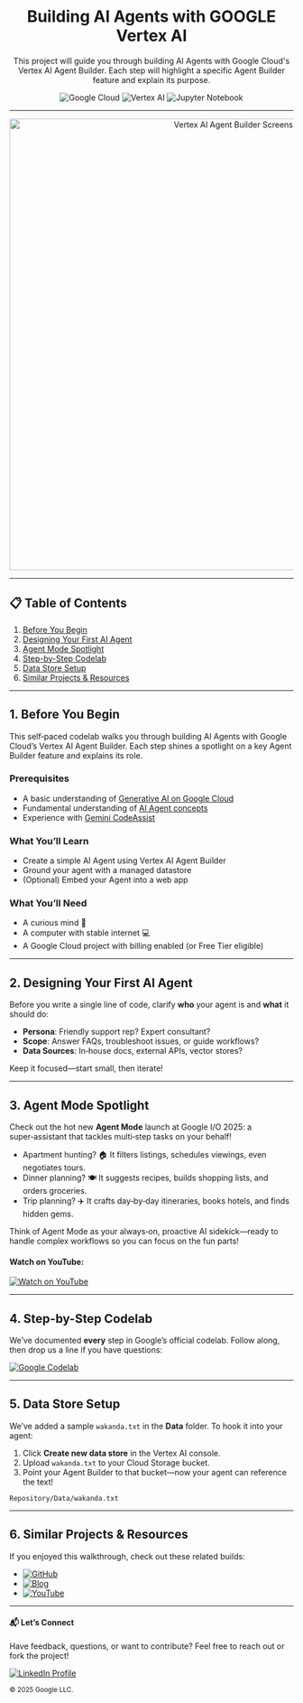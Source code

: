 <h1 align="center"> Building AI Agents with GOOGLE Vertex AI </h1>

<p align="center">
This project will guide you through building AI Agents with Google Cloud's Vertex AI Agent Builder. Each step will highlight a specific Agent Builder feature and explain its purpose.
</p>

<p align="center">
  <img src="https://img.shields.io/badge/Google%20Cloud-blue" alt="Google Cloud" />
  <img src="https://img.shields.io/badge/Vertex%20AI-brightgreen" alt="Vertex AI" />
  <img src="https://img.shields.io/badge/Jupyter%20Notebook-orange" alt="Jupyter Notebook" />
</p>

---

<p align="center">
  <img width="800" alt="Vertex AI Agent Builder Screenshot" src="https://github.com/user-attachments/assets/003f0645-bf7d-4dce-b635-45d17e8394a9" />
</p>

---

## 📋 Table of Contents

1. [Before You Begin](#before-you-begin)  
2. [Designing Your First AI Agent](#designing-your-first-ai-agent)  
3. [Agent Mode Spotlight](#agent-mode-spotlight)  
4. [Step-by-Step Codelab](#step-by-step-codelab)  
5. [Data Store Setup](#data-store-setup)  
6. [Similar Projects & Resources](#similar-projects--resources)

---

## 1. Before You Begin

This self‑paced codelab walks you through building AI Agents with Google Cloud’s Vertex AI Agent Builder. Each step shines a spotlight on a key Agent Builder feature and explains its role.

### Prerequisites

- A basic understanding of [Generative AI on Google Cloud](https://cloud.google.com/ai/generative-ai?hl=en)
- Fundamental understanding of [AI Agent concepts](https://cloud.google.com/dialogflow/cx/docs/concept/playbook)  
- Experience with [Gemini CodeAssist](https://codeassist.google/products/business)

### What You’ll Learn

- Create a simple AI Agent using Vertex AI Agent Builder  
- Ground your agent with a managed datastore  
- (Optional) Embed your Agent into a web app  

### What You’ll Need

- A curious mind 🧠  
- A computer with stable internet 💻  
- A Google Cloud project with billing enabled (or Free Tier eligible)  

---

## 2. Designing Your First AI Agent

Before you write a single line of code, clarify **who** your agent is and **what** it should do:

- **Persona**: Friendly support rep? Expert consultant?  
- **Scope**: Answer FAQs, troubleshoot issues, or guide workflows?  
- **Data Sources**: In‑house docs, external APIs, vector stores?  

Keep it focused—start small, then iterate!

---

## 3. Agent Mode Spotlight

Check out the hot new **Agent Mode** launch at Google I/O 2025: a super‑assistant that tackles multi‑step tasks on your behalf!  
- Apartment hunting? 🏠 It filters listings, schedules viewings, even negotiates tours.  
- Dinner planning? 🍽️ It suggests recipes, builds shopping lists, and orders groceries.  
- Trip planning? ✈️ It crafts day‑by‑day itineraries, books hotels, and finds hidden gems.  

Think of Agent Mode as your always‑on, proactive AI sidekick—ready to handle complex workflows so you can focus on the fun parts!

#### Watch on YouTube:

[![Watch on YouTube](https://img.shields.io/badge/YouTube-Play-red?logo=youtube)](https://youtu.be/ofFR2bZY0i8?si=8rUfJ7ePXErVgskR)

---

## 4. Step-by-Step Codelab

We’ve documented **every** step in Google’s official codelab. Follow along, then drop us a line if you have questions:

[![Google Codelab](https://img.shields.io/badge/Google%20Codelab-Step%20by%20Step-orange?logo=google)](https://codelabs.developers.google.com/devsite/codelabs/building-ai-agents-vertexai?hl=en#1)

---

## 5. Data Store Setup

We’ve added a sample `wakanda.txt` in the **Data** folder. To hook it into your agent:

1. Click **Create new data store** in the Vertex AI console.  
2. Upload `wakanda.txt` to your Cloud Storage bucket.  
3. Point your Agent Builder to that bucket—now your agent can reference the text!

```text
Repository/Data/wakanda.txt
```
---

## 6. Similar Projects & Resources

If you enjoyed this walkthrough, check out these related builds:

- [![GitHub](https://img.shields.io/badge/GitHub-Chatbot%20Repo-black?logo=github)](https://github.com/MansiMore99/Fitness-ChatBot-using-LLM-on-Google-Cloud-Platform)  
- [![Blog](https://img.shields.io/badge/Blog-Tutorial%20Post-blue?logo=medium)](https://medium.com/@mansi.more943/chatbot-for-website-using-vertex-ai-agent-builder-on-google-cloud-platform-41737d030a42)  
- [![YouTube](https://img.shields.io/badge/YouTube-Demo%20Video-red?logo=youtube)](https://youtu.be/Tz4grh6GTXs?si=PYESvK6-UKZkW5bQ)  

---

#### 📬 Let’s Connect
Have feedback, questions, or want to contribute? Feel free to reach out or fork the project!

<a href="https://www.linkedin.com/in/mansimore9/"> ![LinkedIn Profile](https://img.shields.io/badge/LinkedIn-0077B5?style=for-the-badge&logo=linkedin&logoColor=white) </a>

<sub>© 2025 Google LLC.</sub>
